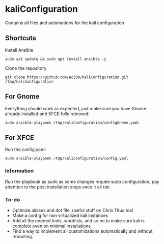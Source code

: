 # kaliConfiguration
Contains all files and automations for the kali configuration

## Shortcuts
Install Ansible  
```
sudo apt update && sudo apt install ansible -y
```

Clone the repository  
```
git clone https://github.com/ac380/kaliConfiguration.git /tmp/kaliConfiguration
```

## For Gnome
Everything should work as expected, just make sure you have Gnome already installed and XFCE fully removed.
```
sudo ansible-playbook /tmp/kaliConfiguration/configGnome.yaml
```

## For XFCE
Run the config.yaml  
```
sudo ansible-playbook /tmp/kaliConfiguration/config.yaml
```

### Information
Run the playbook as sudo as some changes require sudo configuration, pay attention to the post installation steps once it all ran.

### To-do 
- Optimize aliases and dot file, useful stuff on Chris Titus tool
- Make a config for non virtualized kali instances
- Add all the needed tools, wordlists, and so on to make sure kali is complete even on minimal installations
- Find a way to implement all customizations automatically and without rebooting.
  
